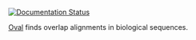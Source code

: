 [![Documentation Status](https://readthedocs.org/projects/oval/badge/?version=latest)](http://oval.readthedocs.org/en/latest/?badge=latest)


[Oval](https://oval.readthedocs.org) finds overlap alignments in biological
sequences.
